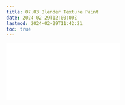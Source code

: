 ```yaml
---
title: 07.03 Blender Texture Paint
date: 2024-02-29T12:00:00Z
lastmod: 2024-02-29T11:42:21
toc: true
---
```


![Link to included file](../../../../3d-modeling/blender/texture-paint-blender.md)
